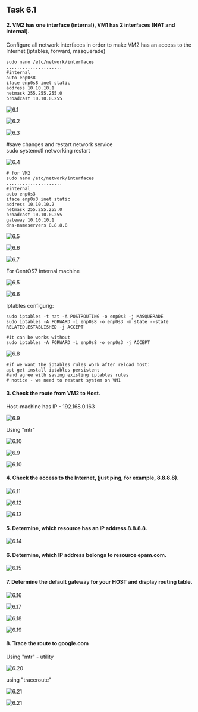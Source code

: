 ## Task 6.1  

#### 2. VM2 has one interface (internal), VM1 has 2 interfaces (NAT and internal).  
Configure  all network interfaces in order to make VM2 has an access to the Internet (iptables, forward, masquerade)  

```
sudo nano /etc/network/interfaces
.....................
#internal
auto enp0s8
iface enp0s8 inet static
address 10.10.10.1
netmask 255.255.255.0
broadcast 10.10.0.255
```

![6.1](./scr/2021-02-10_164617.jpg)  

![6.2](./scr/2021-02-10_164257.jpg)  

![6.3](./scr/2021-02-10_164349.jpg)  

#save changes and restart network service  
sudo systemctl networking restart  

![6.4](./scr/2021-02-10_165949.jpg) 

```
# for VM2
sudo nano /etc/network/interfaces
.....................
#internal
auto enp0s3
iface enp0s3 inet static
address 10.10.10.2
netmask 255.255.255.0
broadcast 10.10.0.255
gateway 10.10.10.1
dns-nameservers 8.8.8.8
```

![6.5](./scr/2021-02-10_171040.jpg)  

![6.6](./scr/2021-02-10_171155.jpg)  

![6.7](./scr/2021-02-11_125357.jpg)  

For CentOS7 internal machine  

![6.5](./scr/2021-02-11_143158.jpg)  

![6.6](./scr/2021-02-11_143121.jpg)  

Iptables configurig:

```
sudo iptables -t nat -A POSTROUTING -o enp0s3 -j MASQUERADE
sudo iptables -A FORWARD -i enp0s8 -o enp0s3 -m state --state RELATED,ESTABLISHED -j ACCEPT

#it can be works without
sudo iptables -A FORWARD -i enp0s8 -o enp0s3 -j ACCEPT
```

![6.8](./scr/2021-02-11_132842.jpg)  

```
#if we want the iptables rules work after reload host:
apt-get install iptables-persistent
#and agree with saving existing iptables rules
# notice - we need to restart system on VM1
```

#### 3. Check the route from VM2 to Host.  

Host-machine has IP - 192.168.0.163  

![6.9](./scr/2021-02-11_180145.jpg)  

Using "mtr"

![6.10](./scr/2021-02-11_180052.jpg)  

![6.9](./scr/2021-02-11_132842_1.jpg)  

![6.10](./scr/2021-02-11_132842_2.jpg)  

#### 4. Check the access to the Internet, (just ping, for example, 8.8.8.8).  

![6.11](./scr/2021-02-11_132843.jpg)  

![6.12](./scr/2021-02-11_132844.jpg)  

![6.13](./scr/2021-02-11_143056.jpg)  

#### 5. Determine, which  resource has an IP address 8.8.8.8.  

![6.14](./scr/2021-02-11_151444.jpg)  

#### 6. Determine, which  IP address belongs to resource epam.com.  

![6.15](./scr/2021-02-11_151613.jpg)  

#### 7. Determine the default gateway for your HOST and display routing table.  

![6.16](./scr/2021-02-11_162319.jpg)  

![6.17](./scr/2021-02-11_163344.jpg)  

![6.18](./scr/2021-02-11_162049.jpg)  

![6.19](./scr/2021-02-11_162154.jpg)  

#### 8. Trace the route to google.com  

Using "mtr" - utility

![6.20](./scr/2021-02-11_164411.jpg)  

using "traceroute"

![6.21](./scr/2021-02-11_164619.jpg)  

![6.21](./scr/2021-02-11_164902.jpg)  

